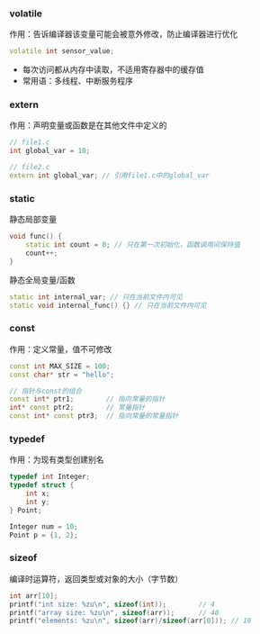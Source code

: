 ### volatile

作用：告诉编译器该变量可能会被意外修改，防止编译器进行优化

```c++
volatile int sensor_value;
```

- 每次访问都从内存中读取，不适用寄存器中的缓存值
- 常用语：多线程、中断服务程序

### extern

作用：声明变量或函数是在其他文件中定义的

```c++
// file1.c
int global_var = 10;

// file2.c
extern int global_var; // 引用file1.c中的global_var
```

### static

静态局部变量

```c++
void func() {
    static int count = 0; // 只在第一次初始化，函数调用间保持值
    count++;
}
```

静态全局变量/函数

```c++
static int internal_var; // 只在当前文件内可见
static void internal_func() {} // 只在当前文件内可见
```

### const

作用：定义常量，值不可修改

```c++
const int MAX_SIZE = 100;
const char* str = "hello";

// 指针与const的组合
const int* ptr1;        // 指向常量的指针
int* const ptr2;        // 常量指针
const int* const ptr3;  // 指向常量的常量指针
```

### typedef

作用：为现有类型创建别名

```c++
typedef int Integer;
typedef struct {
    int x;
    int y;
} Point;

Integer num = 10;
Point p = {1, 2};
```

### sizeof

编译时运算符，返回类型或对象的大小（字节数）

```c++
int arr[10];
printf("int size: %zu\n", sizeof(int));        // 4
printf("array size: %zu\n", sizeof(arr));      // 40
printf("elements: %zu\n", sizeof(arr)/sizeof(arr[0])); // 10
```

